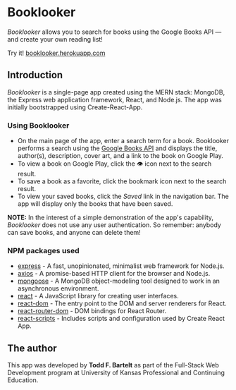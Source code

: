 # Booklooker

 *Booklooker* allows you to search for books using the Google Books API &mdash; and create your own reading list!

Try it! [booklooker.herokuapp.com](http://booklooker.herokuapp.com)

## Introduction

*Booklooker* is a single-page app created using the MERN stack: MongoDB, the Express web application framework, React, and Node.js. The app was initially bootstrapped using Create-React-App.

### Using Booklooker
- On the main page of the app, enter a search term for a book. Booklooker performs a search using the [Google Books API](https://developers.google.com/books) and displays the title, author(s), description, cover art, and a link to the book on Google Play.
- To view a book on Google Play, click the 👁 icon next to the search result.
- To save a book as a favorite, click the bookmark icon next to the search result.
- To view your saved books, click the *Saved* link in the navigation bar. The app will display only the books that have been saved.

**NOTE:** In the interest of a simple demonstration of the app's capability, *Booklooker* does not use any user authentication. So remember: anybody can save books, and anyone can delete them!

### NPM packages used
- [express](https://www.npmjs.com/package/express) - A fast, unopinionated, minimalist web framework for Node.js.
- [axios](https://www.npmjs.com/package/axios) - A promise-based HTTP client for the browser and Node.js.
- [mongoose](https://www.npmjs.com/package/mongoose) - A MongoDB object-modeling tool designed to work in an asynchronous environment.
- [react](https://www.npmjs.com/package/react) - A JavaScript library for creating user interfaces.
- [react-dom](https://www.npmjs.com/package/react-dom) - The entry point to the DOM and server renderers for React.
- [react-router-dom](https://www.npmjs.com/package/react-router-dom) - DOM bindings for React Router.
- [react-scripts](https://www.npmjs.com/package/react-scripts) - Includes scripts and configuration used by Create React App.

## The author

This app was developed by **Todd F. Bartelt** as part of the Full-Stack Web Development program at University of Kansas Professional and Continuing Education.